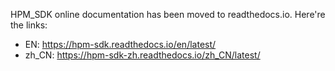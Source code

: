 HPM_SDK online documentation has been moved to readthedocs.io. Here're the links:
- EN: https://hpm-sdk.readthedocs.io/en/latest/
- zh_CN: https://hpm-sdk-zh.readthedocs.io/zh_CN/latest/
